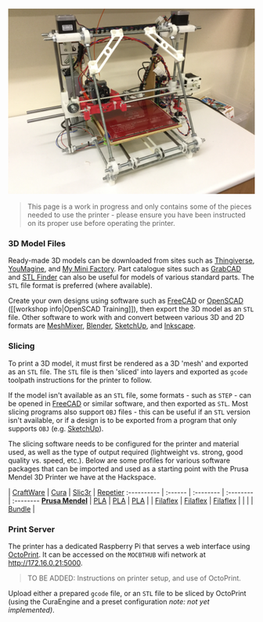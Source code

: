 ![Prusa Mendel 3D Printer](images/3d-printer/Prusa-Mendel.jpg)

> This page is a work in progress and only contains some of the pieces needed to use the printer - please ensure you have been instructed on its proper use before operating the printer.

### 3D Model Files

Ready-made 3D models can be downloaded from sites such as [Thingiverse](http://www.thingiverse.com/thing:200472/#files), [YouMagine](https://www.youmagine.com), and [My Mini Factory](http://www.myminifactory.com). Part catalogue sites such as [GrabCAD](https://grabcad.com) and [STL Finder](http://www.stlfinder.com/) can also be useful for models of various standard parts. The `STL` file format is preferred (where available).

Create your own designs using software such as [FreeCAD](http://www.freecadweb.org/wiki/index.php?title=Download#Stable_FreeCAD_installers) or [OpenSCAD](http://www.openscad.org) ([[workshop info|OpenSCAD Training]]), then export the 3D model as an `STL` file.  Other software to work with and convert between various 3D and 2D formats are [MeshMixer](http://www.123dapp.com/meshmixer), [Blender](http://www.blender.org/download/), [SketchUp](http://www.sketchup.com/products/sketchup-make), and [Inkscape](https://inkscape.org/download/).

### Slicing

To print a 3D model, it must first be rendered as a 3D 'mesh' and exported as an `STL` file. The `STL` file is then 'sliced' into layers and exported as `gcode` toolpath instructions for the printer to follow.

If the model isn't available as an `STL` file, some formats - such as `STEP` - can be opened in [FreeCAD](http://www.freecadweb.org/wiki/index.php?title=Download#Stable_FreeCAD_installers) or similar software, and then exported as `STL`.  Most slicing programs also support `OBJ` files - this can be useful if an `STL` version isn't available, or if a design is to be exported from a program that only supports `OBJ` (e.g. [SketchUp](http://www.sketchup.com/products/sketchup-make)).

The slicing software needs to be configured for the printer and material used, as well as the type of output required (lightweight vs. strong, good quality vs. speed, etc.). Below are some profiles for various software packages that can be imported and used as a starting point with the Prusa Mendel 3D Printer we have at the Hackspace.

 | [CraftWare](http://www.craftunique.com/craftware) | [Cura](https://www.ultimaker.com/pages/our-software) | [Slic3r](http://slic3r.org/download) | [Repetier](http://www.repetier.com)
:---------- | :------ | :-------- | :-------- | :--------
__[Prusa Mendel]__ | [PLA][CraftWare-PLA] | [PLA][Cura-PLA] | [PLA][Slic3r-PLA] | 
 | [Filaflex][CraftWare-Filaflex] | [Filaflex][Cura-Filaflex] | [Filaflex][Slic3r-Filaflex] | 
 |  |  | [Bundle][Slic3r-Bundle] | 

[Prusa Mendel]: https://github.com/snhack/Prusa-Mendel-Firmware
[CraftWare-PLA]: https://github.com/snhack/Prusa-Mendel-Firmware/blob/master/Profiles/CraftWare/PrusaMendel-PLA.cwsp
[CraftWare-Filaflex]: https://github.com/snhack/Prusa-Mendel-Firmware/blob/master/Profiles/CraftWare/PrusaMendel-Filaflex.cwsp
[Cura-PLA]: https://github.com/snhack/Prusa-Mendel-Firmware/blob/master/Profiles/Cura/PrusaMendel-PLA.ini
[Cura-Filaflex]: https://github.com/snhack/Prusa-Mendel-Firmware/blob/master/Profiles/Cura/PrusaMendel-Filaflex.ini
[Slic3r-Bundle]: https://github.com/snhack/Prusa-Mendel-Firmware/blob/master/Profiles/Slic3r/PrusaMendel.ini
[Slic3r-PLA]: https://github.com/snhack/Prusa-Mendel-Firmware/blob/master/Profiles/Slic3r/PrusaMendel-PLA.ini
[Slic3r-Filaflex]: https://github.com/snhack/Prusa-Mendel-Firmware/blob/master/Profiles/Slic3r/PrusaMendel-Filaflex.ini



<!--
Software | Profiles | | |
:---------- | :------ | :-------- | :--------
[CraftWare](http://www.craftunique.com/craftware) | [PLA.cwsp] | [Filaflex.cwsp]
[Cura](https://www.ultimaker.com/pages/our-software) | [PLA.ini] | [Filaflex.ini]
[Slic3r](http://slic3r.org/download) | [PLA.ini][Slic3r-PLA] | [Filaflex.ini][Slic3r-Ffex] | [Bundle][Slic3r]
[Repetier-Host](http://www.repetier.com)
-->

### Print Server

The printer has a dedicated Raspberry Pi that serves a web interface using [OctoPrint](http://octoprint.org). It can be accessed on the `MOCBTHUB` wifi network at <http://172.16.0.21:5000>.

> TO BE ADDED: Instructions on printer setup, and use of OctoPrint.

Upload either a prepared `gcode` file, or an `STL` file to be sliced by OctoPrint (using the CuraEngine and a preset configuration _note: not yet implemented)_.
